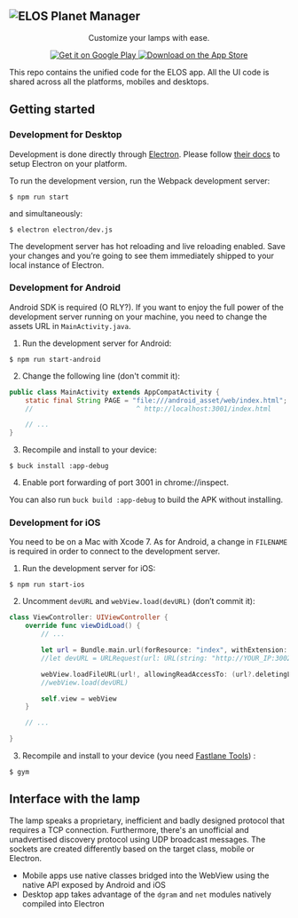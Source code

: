 ![ELOS Planet Manager](http://i.imgur.com/rE93ihu.png)
---
<p align="center">
Customize your lamps with ease.
</p>

<p align="center">
  <a href="https://play.google.com/store/apps/details?id=eu.elos.planetmgr.app">
    <img src="http://i.imgur.com/ZRuMmTe.png" alt="Get it on Google Play"/>
  </a>
  <a href="https://itunes.apple.com/it/app/planet-manager/id1031067585">
    <img src="http://i.imgur.com/285bQeQ.png" alt="Download on the App Store"/>
  </a>
</p>

This repo contains the unified code for the ELOS app. All the UI code is shared across all the platforms, mobiles and desktops.

## Getting started

### Development for Desktop
Development is done directly through [Electron](http://electron.atom.io/). Please follow [their docs](http://electron.atom.io/docs/) to setup Electron on your platform.

To run the development version, run the Webpack development server:

```
$ npm run start
```

and simultaneously:

```
$ electron electron/dev.js
```

The development server has hot reloading and live reloading enabled. Save your changes and you’re going to see them immediately shipped to your local instance of Electron.

### Development for Android
Android SDK is required (O RLY?). If you want to enjoy the full power of the development server running on your machine, you need to change the assets URL in `MainActivity.java`.

1. Run the development server for Android:
```
$ npm run start-android
```

2. Change the following line (don't commit it):
```java
public class MainActivity extends AppCompatActivity {
    static final String PAGE = "file:///android_asset/web/index.html";
    //                          ^ http://localhost:3001/index.html

    // ...
}
```

3. Recompile and install to your device:
```
$ buck install :app-debug
```

4. Enable port forwarding of port 3001 in chrome://inspect.

You can also run `buck build :app-debug` to build the APK without installing.

### Development for iOS
You need to be on a Mac with Xcode 7. As for Android, a change in `FILENAME` is required in order to connect to the development server.

1. Run the development server for iOS:
```
$ npm run start-ios
```

2. Uncomment `devURL` and `webView.load(devURL)` (don’t commit it):
```swift
class ViewController: UIViewController {
    override func viewDidLoad() {
        // ...

        let url = Bundle.main.url(forResource: "index", withExtension: "html", subdirectory: "web")
        //let devURL = URLRequest(url: URL(string: "http://YOUR_IP:3002/")!)

        webView.loadFileURL(url!, allowingReadAccessTo: (url?.deletingLastPathComponent())!)
        //webView.load(devURL)

        self.view = webView
    }

    // ...

}
```

3. Recompile and install to your device (you need [Fastlane Tools](https://fastlane.tools/)) :
```
$ gym
```

## Interface with the lamp
The lamp speaks a proprietary, inefficient and badly designed protocol that requires a TCP connection. Furthermore, there's an unofficial and unadvertised discovery protocol using UDP broadcast messages. The sockets are created differently based on the target class, mobile or Electron.

* Mobile apps use native classes bridged into the WebView using the native API exposed by Android and iOS
* Desktop app takes advantage of the `dgram` and `net` modules natively compiled into Electron
